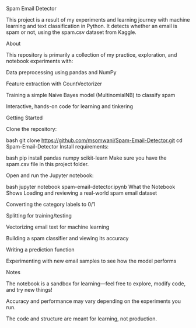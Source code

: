 Spam Email Detector

This project is a result of my experiments and learning journey with machine learning and text classification in Python. It detects whether an email is spam or not, using the spam.csv dataset from Kaggle.

About

This repository is primarily a collection of my practice, exploration, and notebook experiments with:

Data preprocessing using pandas and NumPy

Feature extraction with CountVectorizer

Training a simple Naive Bayes model (MultinomialNB) to classify spam

Interactive, hands-on code for learning and tinkering

Getting Started

Clone the repository:

bash
git clone https://github.com/msomwani/Spam-Email-Detector.git
cd Spam-Email-Detector
Install requirements:

bash
pip install pandas numpy scikit-learn
Make sure you have the spam.csv file in this project folder.

Open and run the Jupyter notebook:

bash
jupyter notebook spam-email-detector.ipynb
What the Notebook Shows
Loading and reviewing a real-world spam email dataset

Converting the category labels to 0/1

Splitting for training/testing

Vectorizing email text for machine learning

Building a spam classifier and viewing its accuracy

Writing a prediction function

Experimenting with new email samples to see how the model performs

Notes

The notebook is a sandbox for learning—feel free to explore, modify code, and try new things!

Accuracy and performance may vary depending on the experiments you run.

The code and structure are meant for learning, not production.
